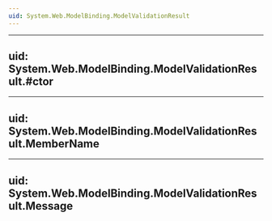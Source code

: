 ```yaml
---
uid: System.Web.ModelBinding.ModelValidationResult
---
```


---
uid: System.Web.ModelBinding.ModelValidationResult.#ctor
---

---
uid: System.Web.ModelBinding.ModelValidationResult.MemberName
---

---
uid: System.Web.ModelBinding.ModelValidationResult.Message
---
